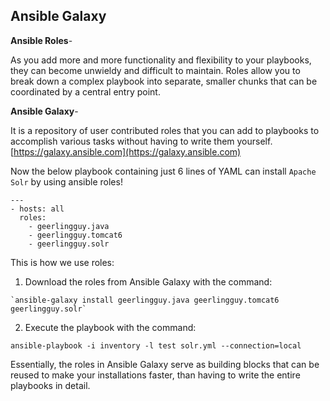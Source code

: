 ## Ansible Galaxy


**Ansible Roles**-

As you add more and more functionality and flexibility to your playbooks, they can become unwieldy and difficult to maintain. Roles allow you to break down a complex playbook into separate, smaller chunks that can be coordinated by a central entry point. 

**Ansible Galaxy**-

It is a repository of user contributed roles that you can add to playbooks to accomplish various tasks without having to write them yourself.
[https://galaxy.ansible.com](https://galaxy.ansible.com)


Now the below playbook containing just 6 lines of YAML can install `Apache Solr` by using ansible roles!

```code
---
- hosts: all
  roles:
    - geerlingguy.java
    - geerlingguy.tomcat6
    - geerlingguy.solr
  ```
  
  This is how we use roles:
  
  1. Download the roles from Ansible Galaxy with the command:
  
    `ansible-galaxy install geerlingguy.java geerlingguy.tomcat6 geerlingguy.solr`
  
  2. Execute the playbook with the command:
  
  `ansible-playbook -i inventory -l test solr.yml --connection=local`
  
  Essentially, the roles in Ansible Galaxy serve as building blocks that can be reused to make your installations faster, than having to write the entire playbooks in detail.
